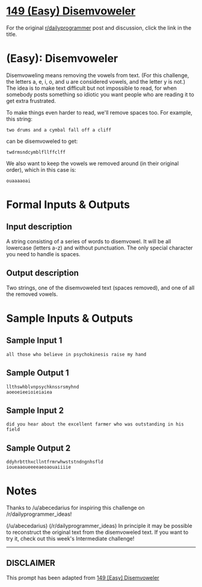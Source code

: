 # [149 (Easy) Disemvoweler](https://www.reddit.com/r/dailyprogrammer/comments/1ystvb/022414_challenge_149_easy_disemvoweler/)

For the original [r/dailyprogrammer](https://www.reddit.com/r/dailyprogrammer/) post and discussion, click the link in the title.

# (Easy): Disemvoweler
Disemvoweling means removing the vowels from text. (For this challenge, the letters a, e, i, o, and u are considered vowels, and the letter y is not.) The idea is to make text difficult but not impossible to read, for when somebody posts something so idiotic you want people who are reading it to get extra frustrated.

To make things even harder to read, we'll remove spaces too. For example, this string:


```
two drums and a cymbal fall off a cliff
```
can be disemvoweled to get:


```
twdrmsndcymblfllffclff
```
We also want to keep the vowels we removed around (in their original order), which in this case is:


```
ouaaaaoai
```
# Formal Inputs & Outputs
## Input description
A string consisting of a series of words to disemvowel. It will be all lowercase (letters a-z) and without punctuation. The only special character you need to handle is spaces.

## Output description
Two strings, one of the disemvoweled text (spaces removed), and one of all the removed vowels.

# Sample Inputs & Outputs
## Sample Input 1

```
all those who believe in psychokinesis raise my hand
```
## Sample Output 1

```
llthswhblvnpsychknssrsmyhnd
aoeoeieeioieiaiea
```
## Sample Input 2

```
did you hear about the excellent farmer who was outstanding in his field
```
## Sample Output 2

```
ddyhrbtthxcllntfrmrwhwststndngnhsfld
ioueaaoueeeeaeoaouaiiiie
```
# Notes
Thanks to /u/abecedarius for inspiring this challenge on /r/dailyprogrammer_ideas!

(/u/abecedarius)
(/r/dailyprogrammer_ideas)
In principle it may be possible to reconstruct the original text from the disemvoweled text. If you want to try it, check out this week's Intermediate challenge!


----
## **DISCLAIMER**
This prompt has been adapted from [149 [Easy] Disemvoweler](https://www.reddit.com/r/dailyprogrammer/comments/1ystvb/022414_challenge_149_easy_disemvoweler/
)
